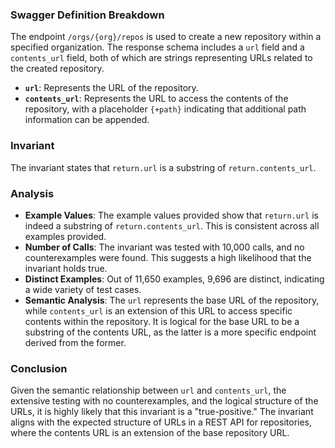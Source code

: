 ### Swagger Definition Breakdown
The endpoint `/orgs/{org}/repos` is used to create a new repository within a specified organization. The response schema includes a `url` field and a `contents_url` field, both of which are strings representing URLs related to the created repository.

- **`url`**: Represents the URL of the repository.
- **`contents_url`**: Represents the URL to access the contents of the repository, with a placeholder `{+path}` indicating that additional path information can be appended.

### Invariant
The invariant states that `return.url` is a substring of `return.contents_url`.

### Analysis
- **Example Values**: The example values provided show that `return.url` is indeed a substring of `return.contents_url`. This is consistent across all examples provided.
- **Number of Calls**: The invariant was tested with 10,000 calls, and no counterexamples were found. This suggests a high likelihood that the invariant holds true.
- **Distinct Examples**: Out of 11,650 examples, 9,696 are distinct, indicating a wide variety of test cases.
- **Semantic Analysis**: The `url` represents the base URL of the repository, while `contents_url` is an extension of this URL to access specific contents within the repository. It is logical for the base URL to be a substring of the contents URL, as the latter is a more specific endpoint derived from the former.

### Conclusion
Given the semantic relationship between `url` and `contents_url`, the extensive testing with no counterexamples, and the logical structure of the URLs, it is highly likely that this invariant is a "true-positive." The invariant aligns with the expected structure of URLs in a REST API for repositories, where the contents URL is an extension of the base repository URL.
